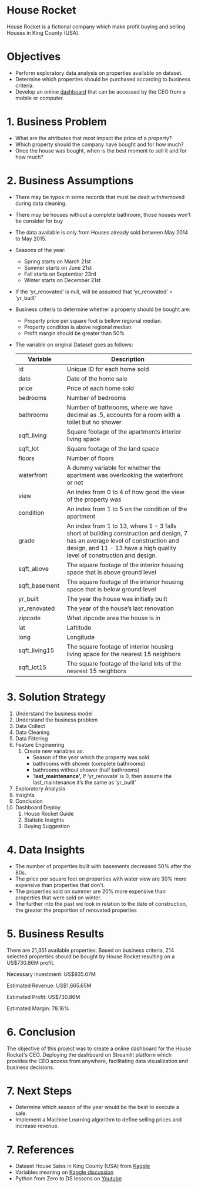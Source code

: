 # House Rocket

House Rocket is a fictional company which make profit buying and selling Houses in King County (USA).

# Objectives

- Perform exploratory data analysis on properties available on dataset.
- Determine which properties should be purchased according to business criteria.
- Develop an online [dashboard](https://zameromjairo-house-rocket-dashboard-fgfvox.streamlit.app) that can be accessed by the CEO from a mobile or computer.

# 1. Business Problem

- What are the attributes that most impact the price of a property?
- Which property should the company have bought and for how much?
- Once the house was bought, when is the best moment to sell it and for how much?

# 2. **Business Assumptions**

- There may be typos in some records that must be dealt with/removed during data cleaning.
- There may be houses without a complete bathroom, those houses won’t be consider for buy
- The data available is only from Houses already sold between May 2014 to May 2015.
- Seasons of the year:
    - Spring starts on March 21st
    - Summer starts on June 21st
    - Fall starts on September 23rd
    - Winter starts on December 21st
- If the ‘yr_renovated’ is null, will be assumed that ‘yr_renovated’ = ‘yr_built‘
- Business criteria to determine whether a property should be bought are:
    - Property price per square foot is bellow regional median.
    - Property condition is above regional median.
    - Profit margin should be greater than 50%
- The variable on original Dataset goes as follows:
    
    
    | Variable | Description |
    | --- | --- |
    | id  | Unique ID for each home sold |
    | date  | Date of the home sale |
    | price  | Price of each home sold |
    | bedrooms  | Number of bedrooms |
    | bathrooms  | Number of bathrooms, where we have decimal as .5, accounts for a room with a toilet but no shower |
    | sqft_living  | Square footage of the apartments interior living space |
    | sqft_lot  | Square footage of the land space |
    | floors  | Number of floors |
    | waterfront  | A dummy variable for whether the apartment was overlooking the waterfront or not |
    | view  | An index from 0 to 4 of how good the view of the property was |
    | condition  | An index from 1 to 5 on the condition of the apartment |
    | grade  | An index from 1 to 13, where 1 - 3 falls short of building construction and design, 7 has an average level of construction and design, and 11 - 13 have a high quality level of construction and design. |
    | sqft_above  | The square footage of the interior housing space that is above ground level |
    | sqft_basement  | The square footage of the interior housing space that is below ground level |
    | yr_built  | The year the house was initially built |
    | yr_renovated  | The year of the house’s last renovation |
    | zipcode  | What zipcode area the house is in |
    | lat  | Lattitude |
    | long  | Longitude |
    | sqft_living15  | The square footage of interior housing living space for the nearest 15 neighbors |
    | sqft_lot15  | The square footage of the land lots of the nearest 15 neighbors |

# 3. Solution Strategy

1. Understand the business model
2. Understand the business problem
3. Data Collect
4. Data Cleaning
5. Data Filtering
6. Feature Engineering
    1. Create new variables as:
        - Season of the year which the property was sold
        - bathrooms with shower (complete bathrooms)
        - bathrooms without shower (half bathrooms)
        - ‘**last_maintenance’,** If ‘yr_renovate’ is 0, then assume the last_maintenance it’s the same as ‘yr_built’
7. Exploratory Analysis
8. Insights
9. Conclusion
10. Dashboard Deploy
    1. House Rocket Guide
    2. Statistic Insights
    3. Buying Suggestion
    

# 4. Data Insights

- The number of properties built with basements decreased 50% after the 80s.
- The price per square foot on properties with water view are 30% more expensive than properties that don't.
- The properties sold on summer are 20% more expensive than properties that were sold on winter.
- The further into the past we look in relation to the date of construction, the greater the proportion of renovated properties

# 5. Business Results

There are 21,351 available properties. Based on business criteria, 214 selected properties should be bought by House Rocket resulting on a US$730.86M profit.

Necessary Investment: US$935.07M

Estimated Revenue: US$1,665.65M

Estimated Profit: US$730.86M

Estimated Margin: 78.16%

# 6. Conclusion

The objective of this project was to create a online dashboard for the House Rocket's CEO. Deploying the dashboard on Streamlit platform which provides the CEO access from anywhere, facilitating data visualization and business decisions.

# 7. Next Steps

- Determine which season of the year would be the best to execute a sale.
- Implement a Machine Learning algorithm to define selling prices and increase revenue.

# 7. References

- Dataset House Sales in King County (USA) from [Kaggle](https://www.kaggle.com/harlfoxem/housesalesprediction)
- Variables meaning on [Kaggle discussion](https://www.kaggle.com/harlfoxem/housesalesprediction/discussion/207885)
- Python from Zero to DS lessons on [Youtube](https://www.youtube.com/watch?v=1xXK_z9M6yk&list=PLZlkyCIi8bMprZgBsFopRQMG_Kj1IA1WG&ab_channel=SejaUmDataScientist)
